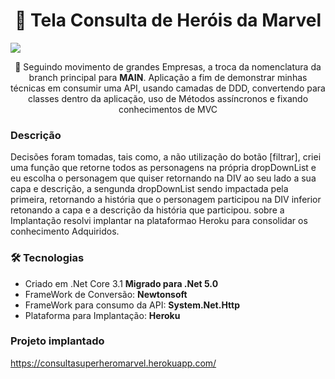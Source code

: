 <h1 align="center">🔗 Tela Consulta de Heróis da Marvel</h1>
<img src="https://img.shields.io/static/v1?label=WEB&message=CONSULTAHEROIS&color=eb1f1f&style=for-the-badge&logo=ghost"/>
<p align="center">🚀 Seguindo movimento de grandes Empresas, a troca da nomenclatura da branch principal para <b>MAIN</b>. Aplicação a fim de demonstrar minhas técnicas em consumir uma API, usando camadas de DDD, convertendo para classes dentro da aplicação, uso de Métodos assíncronos e fixando conhecimentos de MVC</p>

<h3>Descrição</h3>
<p> Decisões foram tomadas, tais como, a não utilização do botão [filtrar], criei uma função que retorne todos as personagens na própria dropDownList e eu 
escolha o personagem que quiser retornando na DIV ao seu lado a sua capa e descrição, a sengunda dropDownList sendo impactada pela primeira, retornando a história que o personagem participou na DIV inferior retonando a capa e a descrição da história que participou. sobre a Implantação resolvi implantar na plataformao Heroku para consolidar os conhecimento Adquiridos.</p>

<h3>🛠 Tecnologias</h3>
<ul>
    <li>Criado em .Net Core 3.1 <b>Migrado para .Net 5.0</b></li>
    <li>FrameWork de Conversão: <b>Newtonsoft</b></li>
    <li>FrameWork para consumo da API: <b>System.Net.Http</b></li>
    <li>Plataforma para Implantação: <b>Heroku</b></li>
</ul>

<h3>Projeto implantado</h3>
<a href="https://consultasuperheromarvel.herokuapp.com/" title="SuperHero.Web">https://consultasuperheromarvel.herokuapp.com/</a>
